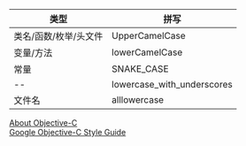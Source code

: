 | 类型                  | 拼写                       |
| --------------------- | -------------------------- |
| 类名/函数/枚举/头文件 | UpperCamelCase             |
| 变量/方法             | lowerCamelCase             |
| 常量                  | SNAKE_CASE                 |
| --                    | lowercase_with_underscores |
| 文件名                | alllowercase               |

[About Objective-C](https://developer.apple.com/library/archive/documentation/Cocoa/Conceptual/ProgrammingWithObjectiveC/Introduction/Introduction.html)  
[Google Objective-C Style Guide](https://google.github.io/styleguide/objcguide.html)
